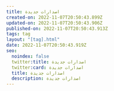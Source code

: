 ```yaml
---
title: اصدارات جديدة
created-on: 2022-11-07T20:50:43.899Z
updated-on: 2022-11-07T20:50:43.906Z
published-on: 2022-11-07T20:50:43.913Z
tags: tag
layout: "[tag].html"
date: 2022-11-07T20:50:43.919Z
seo:
  noindex: false
  twitter:title: اصدارات جديدة
  twitter:card: اصدارات جديدة
  title: اصدارات جديدة
  description: اصدارات جديدة
---
```

